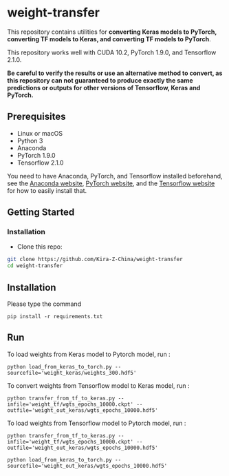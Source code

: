 # weight-transfer

This repository contains utilities for **converting Keras models to PyTorch, converting TF models to Keras, and converting TF models to PyTorch**.

This repository works well with CUDA 10.2, PyTorch 1.9.0, and Tensorflow 2.1.0.

**Be careful to verify the results or use an alternative method to convert, as this repository can not guaranteed to produce exactly the same predictions or outputs for other versions of Tensorflow, Keras and PyTorch.**

## Prerequisites
- Linux or macOS
- Python 3
- Anaconda
- PyTorch 1.9.0
- Tensorflow 2.1.0

You need to have Anaconda, PyTorch, and Tensorflow installed beforehand, see the [Anaconda website](https://www.anaconda.com), [PyTorch website](https://www.pytorch.org), and the [Tensorflow website](https://tensorflow.google.cn) for how to easily install that.

## Getting Started
### Installation

- Clone this repo:
```bash
git clone https://github.com/Kira-Z-China/weight-transfer
cd weight-transfer
```


## Installation
Please type the command

```
pip install -r requirements.txt
```



## Run

To load weights from Keras model to Pytorch model, run :

```
python load_from_keras_to_torch.py --sourcefile='weight_keras/weights_300.hdf5'
```

To convert weights from Tensorflow model to Keras model, run :

```
python transfer_from_tf_to_keras.py --infile='weight_tf/wgts_epochs_10000.ckpt' --outfile='weight_out_keras/wgts_epochs_10000.hdf5'
```
To load weights from Tensorflow model to Pytorch model, run :

```
python transfer_from_tf_to_keras.py --infile='weight_tf/wgts_epochs_10000.ckpt' --outfile='weight_out_keras/wgts_epochs_10000.hdf5'

python load_from_keras_to_torch.py --sourcefile='weight_out_keras/wgts_epochs_10000.hdf5'
```


